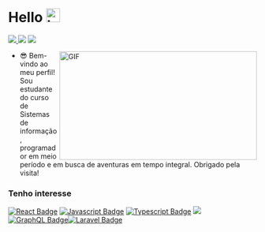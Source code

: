# Hello <img src="https://user-images.githubusercontent.com/1303154/88677602-1635ba80-d120-11ea-84d8-d263ba5fc3c0.gif" width="28px" alt="hi">

<p align="left">
  <a href="araujojp@pm.me">
    <img src="https://img.shields.io/badge/-araujojp@pm.me-263163?style=flat-square&logo=Protonmail&logoColor=white&link=mailto:araujojp@pm.me" />
  </a>
  <a>
    <img src="https://img.shields.io/badge/Jo%C3%A3o%20Paulo%20Ara%C3%BAjo%238487-4050ED?style=flat-square&logo=Discord&logoColor=white" />
  </a>
  <a href="https://www.linkedin.com/in/araujo-jp">
    <img src="https://img.shields.io/badge/-João%20Paulo%20Araújo-0966C2?style=flat-square&logo=Linkedin&logoColor=white&link=https://www.linkedin.com/in/araujo-jp" />
  </a>
</p>


<img align="right" alt="GIF" src="https://media.giphy.com/media/cODrlNTkGnZGVtVagd/giphy.gif?cid=ecf05e47tgxdhlopll6z197fnh0pzlcmyf6ygnpwik8yo7b2&rid=giphy.gif&ct=g" width="400" height="220" />

<!-- Description -->
- 😎 Bem-vindo ao meu perfil! Sou estudante do curso de Sistemas de informação, programador em meio período e em busca de aventuras em tempo integral. Obrigado pela visita!

### Tenho interesse

<!-- TODO: Make technologies links takes you to repositories -->

[![React Badge](https://img.shields.io/badge/-React-61DBFB?style=for-the-badge&labelColor=black&logo=react&logoColor=61DBFB)](#) [![Javascript Badge](https://img.shields.io/badge/-Javascript-F0DB4F?style=for-the-badge&labelColor=black&logo=javascript&logoColor=F0DB4F)](#) [![Typescript Badge](https://img.shields.io/badge/-Typescript-007acc?style=for-the-badge&labelColor=black&logo=typescript&logoColor=007acc)](#) [![](https://img.shields.io/badge/-Nodejs-3C873A?style=for-the-badge&labelColor=black&logo=node.js&logoColor=3C873A)](#) [![GraphQL Badge](https://img.shields.io/badge/-GraphQl-e535ab?style=for-the-badge&labelColor=black&logo=node.js&logoColor=e535ab)](#)[![Laravel Badge](https://img.shields.io/badge/-Laravel-F7443A?style=for-the-badge&labelColor=black&logo=laravel&logoColor=F7443A)](#)

